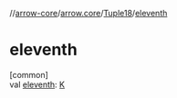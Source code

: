 //[arrow-core](../../../index.md)/[arrow.core](../index.md)/[Tuple18](index.md)/[eleventh](eleventh.md)

# eleventh

[common]\
val [eleventh](eleventh.md): [K](index.md)
